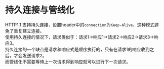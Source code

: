 # 持久连接与管线化
HTTP1.1 支持持久连接，设置header中的`connection`为`Keep-Alive`，这种模式避免了重复建立连接。   
使用持久连接的情况下，请求类似于：请求1->响应1->请求2->响应2->请求3->响应3。   
持久连接的一个缺点是请求和响应式是顺序执行的，只有在请求1的响应收到之后，才会发送请求2。   
而管线化不需要等待上一次请求得到响应就可以进行下一次请求。